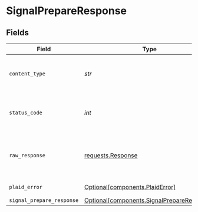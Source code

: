 # SignalPrepareResponse


## Fields

| Field                                                                                          | Type                                                                                           | Required                                                                                       | Description                                                                                    |
| ---------------------------------------------------------------------------------------------- | ---------------------------------------------------------------------------------------------- | ---------------------------------------------------------------------------------------------- | ---------------------------------------------------------------------------------------------- |
| `content_type`                                                                                 | *str*                                                                                          | :heavy_check_mark:                                                                             | HTTP response content type for this operation                                                  |
| `status_code`                                                                                  | *int*                                                                                          | :heavy_check_mark:                                                                             | HTTP response status code for this operation                                                   |
| `raw_response`                                                                                 | [requests.Response](https://requests.readthedocs.io/en/latest/api/#requests.Response)          | :heavy_check_mark:                                                                             | Raw HTTP response; suitable for custom response parsing                                        |
| `plaid_error`                                                                                  | [Optional[components.PlaidError]](../../models/components/plaiderror.md)                       | :heavy_minus_sign:                                                                             | Error response.                                                                                |
| `signal_prepare_response`                                                                      | [Optional[components.SignalPrepareResponse]](../../models/components/signalprepareresponse.md) | :heavy_minus_sign:                                                                             | OK                                                                                             |